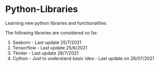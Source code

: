 # Python-Libraries
Learning new python libraries and functionalities

The following libraries are considered so far:

1. Seaborn - Last update 25/7/2021
2. Tensorflow - Last update 25/6/2021
3. Tkinter - Last update 28/7/2021
4. Cython - Just to understand basic idea - Last update on 28/07/2021
